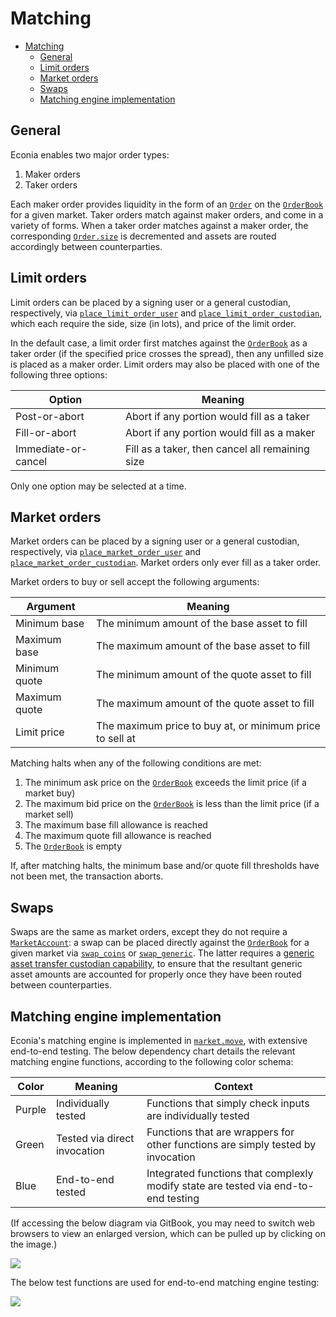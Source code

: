 # Matching

- [Matching](#matching)
  - [General](#general)
  - [Limit orders](#limit-orders)
  - [Market orders](#market-orders)
  - [Swaps](#swaps)
  - [Matching engine implementation](#matching-engine-implementation)

## General

Econia enables two major order types:

1. Maker orders
1. Taker orders

Each maker order provides liquidity in the form of an [`Order`](../../../src/move/econia/build/Econia/docs/market.md#0xc0deb00c_market_Order) on the [`OrderBook`](../../../src/move/econia/build/Econia/docs/market.md#0xc0deb00c_market_OrderBook) for a given market.
Taker orders match against maker orders, and come in a variety of forms.
When a taker order matches against a maker order, the corresponding [`Order.size`](../../../src/move/econia/build/Econia/docs/market.md#0xc0deb00c_market_Order) is decremented and assets are routed accordingly between counterparties.

## Limit orders

Limit orders can be placed by a signing user or a general custodian, respectively, via
[`place_limit_order_user`](../../../src/move/econia/build/Econia/docs/market.md#0xc0deb00c_market_place_limit_order_user) and [`place_limit_order_custodian`](../../../src/move/econia/build/Econia/docs/market.md#0xc0deb00c_market_place_limit_order_custodian), which each require the side, size (in lots), and price of the limit order.

In the default case, a limit order first matches against the [`OrderBook`](../../../src/move/econia/build/Econia/docs/market.md#0xc0deb00c_market_OrderBook) as a taker order (if the specified price crosses the spread), then any unfilled size is placed as a maker order.
Limit orders may also be placed with one of the following three options:

| Option              | Meaning                                         |
|---------------------|-------------------------------------------------|
| Post-or-abort       | Abort if any portion would fill as a taker      |
| Fill-or-abort       | Abort if any portion would fill as a maker      |
| Immediate-or-cancel | Fill as a taker, then cancel all remaining size |

Only one option may be selected at a time.

## Market orders

Market orders can be placed by a signing user or a general custodian, respectively, via
[`place_market_order_user`](../../../src/move/econia/build/Econia/docs/market.md#0xc0deb00c_market_place_market_order_user) and [`place_market_order_custodian`](../../../src/move/econia/build/Econia/docs/market.md#0xc0deb00c_market_place_market_order_custodian).
Market orders only ever fill as a taker order.

Market orders to buy or sell accept the following arguments:

| Argument      | Meaning                                                  |
|---------------|----------------------------------------------------------|
| Minimum base  | The minimum amount of the base asset to fill             |
| Maximum base  | The maximum amount of the base asset to fill             |
| Minimum quote | The minimum amount of the quote asset to fill            |
| Maximum quote | The maximum amount of the quote asset to fill            |
| Limit price   | The maximum price to buy at, or minimum price to sell at |

Matching halts when any of the following conditions are met:

1. The minimum ask price on the [`OrderBook`](../../../src/move/econia/build/Econia/docs/market.md#0xc0deb00c_market_OrderBook) exceeds the limit price (if a market buy)
1. The maximum bid price on the [`OrderBook`](../../../src/move/econia/build/Econia/docs/market.md#0xc0deb00c_market_OrderBook) is less than the limit price (if a market sell)
1. The maximum base fill allowance is reached
1. The maximum quote fill allowance is reached
1. The [`OrderBook`](../../../src/move/econia/build/Econia/docs/market.md#0xc0deb00c_market_OrderBook) is empty

If, after matching halts, the minimum base and/or quote fill thresholds have not been met, the transaction aborts.

## Swaps

Swaps are the same as market orders, except they do not require a [`MarketAccount`](../../../src/move/econia/build/Econia/docs/user.md#0xc0deb00c_user_MarketAccount):
a swap can be placed directly against the [`OrderBook`](../../../src/move/econia/build/Econia/docs/market.md#0xc0deb00c_market_OrderBook) for a given market via [`swap_coins`](../../../src/move/econia/build/Econia/docs/market.md#0xc0deb00c_market_swap_coins) or [`swap_generic`](../../../src/move/econia/build/Econia/docs/market.md#0xc0deb00c_market_swap_generic).
The latter requires a [generic asset transfer custodian capability](registry.md#asset-types), to ensure that the resultant generic asset amounts are accounted for properly once they have been routed between counterparties.

## Matching engine implementation

Econia's matching engine is implemented in [`market.move`](../../../src/move/econia/build/Econia/docs/market.md), with extensive end-to-end testing.
The below dependency chart details the relevant matching engine functions, according to the following color schema:

| Color  | Meaning                      | Context                                                                            |
|--------|------------------------------|------------------------------------------------------------------------------------|
| Purple | Individually tested          | Functions that simply check inputs are individually tested                         |
| Green  | Tested via direct invocation | Functions that are wrappers for other functions are simply tested by invocation    |
| Blue   | End-to-end tested            | Integrated functions that complexly modify state are tested via end-to-end testing |

(If accessing the below diagram via GitBook, you may need to switch web browsers to view an enlarged version, which can be pulled up by clicking on the image.)

![](../diagrams/matching-engine.svg)

The below test functions are used for end-to-end matching engine testing:

![](../diagrams/matching-engine-test-functions.svg)